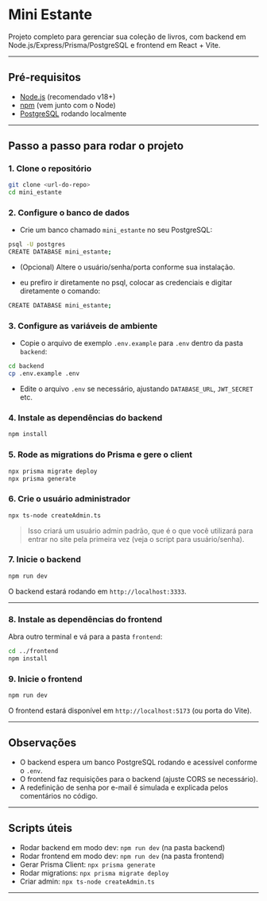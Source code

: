 # Mini Estante

Projeto completo para gerenciar sua coleção de livros, com backend em Node.js/Express/Prisma/PostgreSQL e frontend em React + Vite.

---

## Pré-requisitos

- [Node.js](https://nodejs.org/) (recomendado v18+)
- [npm](https://www.npmjs.com/) (vem junto com o Node)
- [PostgreSQL](https://www.postgresql.org/) rodando localmente

---

## Passo a passo para rodar o projeto

### 1. Clone o repositório

```bash
git clone <url-do-repo>
cd mini_estante
```

### 2. Configure o banco de dados

- Crie um banco chamado `mini_estante` no seu PostgreSQL:

```bash
psql -U postgres
CREATE DATABASE mini_estante;
```
- (Opcional) Altere o usuário/senha/porta conforme sua instalação.

- eu prefiro ir diretamente no psql, colocar as credenciais e digitar diretamente o comando:

```bash
CREATE DATABASE mini_estante;
```

### 3. Configure as variáveis de ambiente

- Copie o arquivo de exemplo `.env.example` para `.env` dentro da pasta `backend`:

```bash
cd backend
cp .env.example .env
```

- Edite o arquivo `.env` se necessário, ajustando `DATABASE_URL`, `JWT_SECRET` etc.

### 4. Instale as dependências do backend

```bash
npm install
```

### 5. Rode as migrations do Prisma e gere o client

```bash
npx prisma migrate deploy
npx prisma generate
```

### 6. Crie o usuário administrador

```bash
npx ts-node createAdmin.ts
```

> Isso criará um usuário admin padrão, que é o que você utilizará para entrar no site pela primeira vez (veja o script para usuário/senha).

### 7. Inicie o backend

```bash
npm run dev
```

O backend estará rodando em `http://localhost:3333`.

---

### 8. Instale as dependências do frontend

Abra outro terminal e vá para a pasta `frontend`:

```bash
cd ../frontend
npm install
```

### 9. Inicie o frontend

```bash
npm run dev
```

O frontend estará disponível em `http://localhost:5173` (ou porta do Vite).

---

## Observações

- O backend espera um banco PostgreSQL rodando e acessível conforme o `.env`.
- O frontend faz requisições para o backend (ajuste CORS se necessário).
- A redefinição de senha por e-mail é simulada e explicada pelos comentários no código. 

---

## Scripts úteis

- Rodar backend em modo dev: `npm run dev` (na pasta backend)
- Rodar frontend em modo dev: `npm run dev` (na pasta frontend)
- Gerar Prisma Client: `npx prisma generate`
- Rodar migrations: `npx prisma migrate deploy`
- Criar admin: `npx ts-node createAdmin.ts`

---
